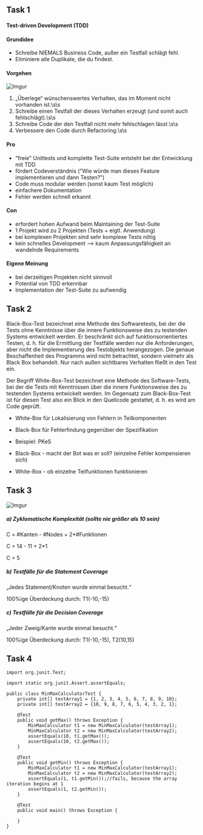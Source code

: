 ## Task 1
#### Test-driven Development (TDD)

#### Grundidee

*  Schreibe NIEMALS Business Code, außer ein Testfall schlägt fehl.
*  Eliminiere alle Duplikate, die du findest.

#### Vorgehen
![Imgur](http://i.imgur.com/LuZMrH8.png?1)

1. „Überlege“ wünschenswertes Verhalten,
das im Moment nicht vorhanden  ist.\s\s
2. Schreibe einen Testfall der dieses
Verhalten erzeugt (und somit auch
fehlschlägt).\s\s
3. Schreibe Code der den Testfall nicht
mehr fehlschlagen lässt.\s\s
4. Verbessere  den Code  durch Refactoring.\s\s

#### Pro
* "freie" Unittests und komplette Test-Suite entsteht bei der Entwicklung mit TDD
* fördert Codeverständnis ("Wie würde man dieses Feature implementieren und dann Testen?")
* Code muss modular werden (sonst kaum Test möglich)
* einfachere Dokumentation
* Fehler werden schnell erkannt

#### Con
* erfordert hohen Aufwand beim Maintaining der Test-Suite
* 1 Projekt wird zu 2 Projekten (Tests + eigtl. Anwendung)
* bei komplexen Projekten sind sehr komplexe Tests nötig
* kein schnelles Development --> kaum Anpassungsfähigkeit an wandelnde Requirements

#### Eigene Meinung
* bei derzeitigen Projekten nicht sinnvoll
* Potential von TDD erkennbar
* Implementation der Test-Suite zu aufwendig

## Task 2

Black-Box-Test bezeichnet eine Methode des Softwaretests, bei der die Tests ohne Kenntnisse über die innere Funktionsweise des zu testenden Systems entwickelt werden. 
Er beschränkt sich auf funktionsorientiertes Testen, d. h. für die Ermittlung der Testfälle werden nur die Anforderungen, aber nicht die Implementierung des Testobjekts herangezogen. 
Die genaue Beschaffenheit des Programms wird nicht betrachtet, sondern vielmehr als Black Box behandelt. Nur nach außen sichtbares Verhalten fließt in den Test ein.

Der Begriff White-Box-Test bezeichnet eine Methode des Software-Tests, bei der die Tests mit Kenntnissen über die innere Funktionsweise des zu testenden Systems entwickelt werden. 
Im Gegensatz zum Black-Box-Test ist für diesen Test also ein Blick in den Quellcode gestattet, d. h. es wird am Code geprüft.


* White-Box für Lokalisierung von Fehlern in Teilkomponenten

* Black-Box für Fehlerfindung gegenüber der Spezifikation

* Beispiel: PKeS
 * Black-Box - macht der Bot was er soll? (einzelne Fehler kompensieren sich)
 * White-Box - ob einzelne Teilfunktionen funktionieren
 

 
## Task 3
 
![Imgur](http://i.imgur.com/pxRaMgG.png)

##### a) Zyklomatische Komplexität (sollte nie größer als 10 sein)

C = #Kanten - #Nodes + 2*#Funktionen

C = 14 - 11 + 2*1

C = 5 

##### b) Testfälle für die Statement Coverage
„Jedes Statement/Knoten wurde einmal besucht.“

100%ige Überdeckung durch:
T1(-10,-15)

##### c) Testfälle für die Decision Coverage
„Jeder Zweig/Kante wurde einmal besucht.“

100%ige Überdeckung durch:
T1(-10,-15), T2(10,15)

## Task 4

```
import org.junit.Test;

import static org.junit.Assert.assertEquals;

public class MinMaxCalculatorTest {
    private int[] testArray1 = {1, 2, 3, 4, 5, 6, 7, 8, 9, 10};
    private int[] testArray2 = {10, 9, 8, 7, 6, 5, 4, 3, 2, 1};

    @Test
    public void getMax() throws Exception {
        MinMaxCalculator t1 = new MinMaxCalculator(testArray1);
        MinMaxCalculator t2 = new MinMaxCalculator(testArray2);
        assertEquals(10, t1.getMax());
        assertEquals(10, t2.getMax());
    }

    @Test
    public void getMin() throws Exception {
        MinMaxCalculator t1 = new MinMaxCalculator(testArray1);
        MinMaxCalculator t2 = new MinMaxCalculator(testArray2);
        assertEquals(1, t1.getMin());//fails, because the array iteration begins at 1
        assertEquals(1, t2.getMin());
    }

    @Test
    public void main() throws Exception {

    }
}

```
